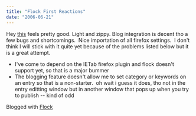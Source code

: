 ```yaml
---
title: "Flock First Reactions"
date: "2006-06-21"
---
```


Hey [this](http://www.flock.com) feels pretty good. Light and zippy. Blog integration is decent tho a few bugs and shortcomings.  Nice importation of all firefox settings.  I don't think I will stick with it quite yet because of the problems listed below but it is a great attempt.   

- I've come to depend on the IETab firefox plugin and flock doesn't support yet, so that is a major bummer
- The blogging feature doesn't allow me to set category or keywords on an entry so that is a non-starter.  oh wait i guess it does, tho not in the entry editting window but in another window that pops up when you try to publish -- kind of odd  
    

  

  

Blogged with [Flock](http://www.flock.com "Flock")
